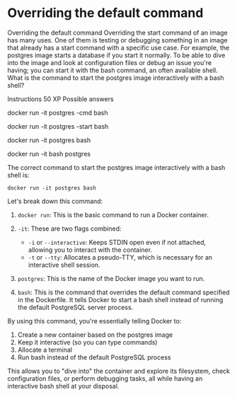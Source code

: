 # Overriding the default command

Overriding the default command
Overriding the start command of an image has many uses. One of them is testing or debugging something in an image that already has a start command with a specific use case. For example, the postgres image starts a database if you start it normally. To be able to dive into the image and look at configuration files or debug an issue you're having; you can start it with the bash command, an often available shell. What is the command to start the postgres image interactively with a bash shell?

Instructions
50 XP
Possible answers


docker run -it postgres -cmd bash

docker run -it postgres -start bash

docker run -it postgres bash

docker run -it bash postgres

The correct command to start the postgres image interactively with a bash shell is:

```
docker run -it postgres bash
```

Let's break down this command:

1. `docker run`: This is the basic command to run a Docker container.

2. `-it`: These are two flags combined:
   - `-i` or `--interactive`: Keeps STDIN open even if not attached, allowing you to interact with the container.
   - `-t` or `--tty`: Allocates a pseudo-TTY, which is necessary for an interactive shell session.

3. `postgres`: This is the name of the Docker image you want to run.

4. `bash`: This is the command that overrides the default command specified in the Dockerfile. It tells Docker to start a bash shell instead of running the default PostgreSQL server process.

By using this command, you're essentially telling Docker to:
1. Create a new container based on the postgres image
2. Keep it interactive (so you can type commands)
3. Allocate a terminal
4. Run bash instead of the default PostgreSQL process

This allows you to "dive into" the container and explore its filesystem, check configuration files, or perform debugging tasks, all while having an interactive bash shell at your disposal.